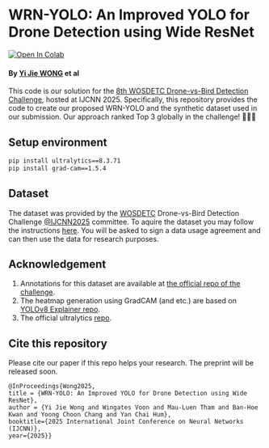 # WRN-YOLO: An Improved YOLO for Drone Detection using Wide ResNet

[![Open In Colab](https://colab.research.google.com/assets/colab-badge.svg)](https://github.com/yjwong1999/IJCNN2025-DvB)

#### By [Yi Jie WONG](https://github.com/yjwong1999) et al

This code is our solution for the [8th WOSDETC Drone-vs-Bird Detection Challenge](https://wosdetc2025.wordpress.com/), hosted at IJCNN 2025. Specifically, this repository provides the code to create our proposed WRN-YOLO and the synthetic dataset used in our submission. Our approach ranked Top 3 globally in the challenge! 🏅🎉🥳

## Setup environment
```bash
pip install ultralytics==8.3.71
pip install grad-cam==1.5.4
```

## Dataset
The dataset was provided by the [WOSDETC](https://github.com/wosdetc/challenge) Drone-vs-Bird Detection Challenge [@IJCNN2025](https://2025.ijcnn.org/) committee. To aquire the dataset you may follow the instructions [here](https://wosdetc2025.wordpress.com/instruction-for-authors/). You will be asked to sign a data usage agreement and can then use the data for research purposes.  

## Acknowledgement
1. Annotations for this dataset are available at [the official repo of the challenge](https://github.com/wosdetc/challenge).
2. The heatmap generation using GradCAM (and etc.) are based on [YOLOv8 Explainer repo](https://github.com/Spritan/YOLOv8_Explainer).
3. The official ultralytics [repo](https://github.com/ultralytics/ultralytics).


## Cite this repository

Please cite our paper if this repo helps your research. The preprint will be released soon.

```
@InProceedings{Wong2025,
title = {WRN-YOLO: An Improved YOLO for Drone Detection using Wide ResNet},
author = {Yi Jie Wong and Wingates Voon and Mau-Luen Tham and Ban-Hoe Kwan and Yoong Choon Chang and Yan Chai Hum},
booktitle={2025 International Joint Conference on Neural Networks (IJCNN)},
year={2025}}
```
